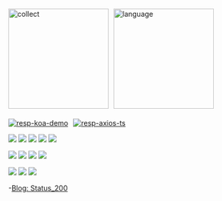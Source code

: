 <div style="display: flex; margin: 20px 0">
  <img
    alt="collect"
    src="https://github-readme-stats.vercel.app/api?username=Youngsccc&include_all_commits=true&show_icons=true&icon_color=fff&bg_color=30,e96443,904e95&title_color=fff&text_color=fff"
    style="height: 200px"
  />
  <img
    alt="language"
    src="https://github-readme-stats.vercel.app/api/top-langs/?username=Youngsccc&hide=php&include_all_commits=true"
    style="height: 200px;margin-left: 10px"
  />
</div>

<div style="display: flex">
  <a href="https://github.com/Youngsccc/Koa-demo">
    <img
      alt="resp-koa-demo"
      src="https://github-readme-stats.vercel.app/api/pin/?username=Youngsccc&repo=Koa-demo&show_owner=true"
    />
  </a>
  <a href="https://github.com/Youngsccc/axios-ts">
    <img 
      alt="resp-axios-ts"
      src="https://github-readme-stats.vercel.app/api/pin/?username=Youngsccc&repo=axios-ts&show_owner=true"
      style="margin-left: 10px"
    />
  </a>
</div>

![](https://img.shields.io/badge/Code-Html-orange?logo=HTML5)
![](https://img.shields.io/badge/Code-CSS-green?logo=CSS)
![](https://img.shields.io/badge/Code-CSS3-orange?logo=css3)
![](https://img.shields.io/badge/Code-Javascript-yellow?logo=Javascript)
![](https://img.shields.io/badge/Code-Typescript-blue?logo=typescript)

![](https://img.shields.io/badge/Library-React-blue?logo=react)
![](https://img.shields.io/badge/Library-Electron-blue?logo=Electron)
![](https://img.shields.io/badge/Framework-Vue-ligthgreen?logo=Vue3)
![](https://img.shields.io/badge/Library-ReactNative-blue?logo=react)

![](https://img.shields.io/badge/Tools-docker-blue?logo=docker)
![](https://img.shields.io/badge/Editor-webStorm-blue?logo=webStorm)
![](https://img.shields.io/badge/Editor-vsCode-blue?logo=Microsoft)

-[Blog: Status_200](https://www.yuque.com/hox05b)

